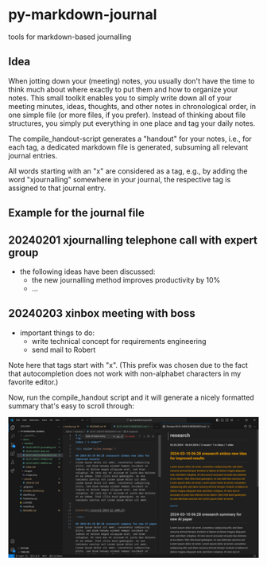 # py-markdown-journal
tools for markdown-based journalling

## Idea
When jotting down your (meeting) notes, you usually don't have the time to think much about where exactly to put them and how to organize your notes.
This small toolkit enables you to simply write down all of your meeting minutes, ideas, thoughts, and other notes in chronological order, in one simple file (or more files, if you prefer).
Instead of thinking about file structures, you simply put everything in one place and tag your daily notes.

The compile\_handout-script generates a "handout" for your notes, i.e., for each tag, a dedicated markdown file is generated, subsuming all relevant journal entries.

All words starting with an "x" are considered as a tag, e.g., by adding the word "xjournalling" somewhere in your journal, the respective tag is assigned to that journal entry.


## Example for the journal file
## 20240201 xjournalling telephone call with expert group
- the following ideas have been discussed:
  - the new journalling method improves productivity by 10%
  - ...

## 20240203 xinbox meeting with boss
- important things to do:
  - write technical concept for requirements engineering
  - send mail to Robert



Note here that tags start with "x". (This prefix was chosen due to the fact that autocompletion does not work with non-alphabet characters in my favorite editor.)

Now, run the compile\_handout script and it will generate a nicely formatted summary that's easy to scroll through:

![the generated handout files, opened in VS code](demo/images/image.png)

